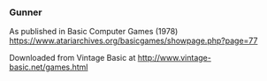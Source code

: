 ### Gunner

As published in Basic Computer Games (1978)
https://www.atariarchives.org/basicgames/showpage.php?page=77

Downloaded from Vintage Basic at
http://www.vintage-basic.net/games.html
